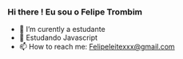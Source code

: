 ### Hi there !  Eu sou o Felipe Trombim
- 🔭 I’m curently  a  estudante
- 🌱  Estudando Javascript
- 📫 How to reach me:  Felipeleitexxx@gmail.com  
